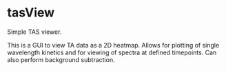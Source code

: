 # tasView
Simple TAS viewer.

This is a GUI to view TA data as a 2D heatmap. Allows for plotting of single wavelength kinetics and for viewing of spectra at defined timepoints. Can also perform background subtraction.
